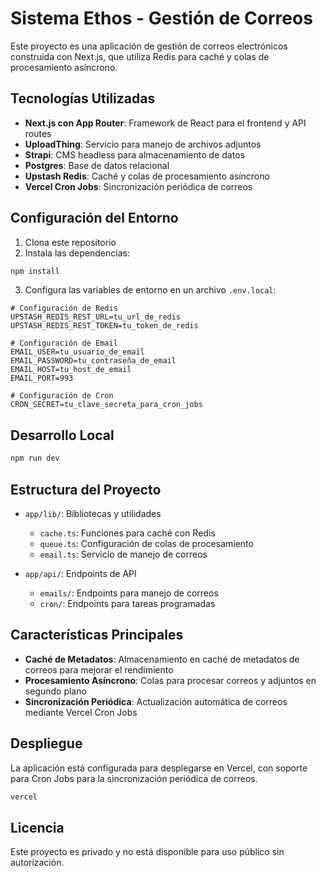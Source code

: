 # Sistema Ethos - Gestión de Correos

Este proyecto es una aplicación de gestión de correos electrónicos construida con Next.js, que utiliza Redis para caché y colas de procesamiento asíncrono.

## Tecnologías Utilizadas

- **Next.js con App Router**: Framework de React para el frontend y API routes
- **UploadThing**: Servicio para manejo de archivos adjuntos
- **Strapi**: CMS headless para almacenamiento de datos
- **Postgres**: Base de datos relacional
- **Upstash Redis**: Caché y colas de procesamiento asíncrono
- **Vercel Cron Jobs**: Sincronización periódica de correos

## Configuración del Entorno

1. Clona este repositorio
2. Instala las dependencias:

```bash
npm install
```

3. Configura las variables de entorno en un archivo `.env.local`:

```
# Configuración de Redis
UPSTASH_REDIS_REST_URL=tu_url_de_redis
UPSTASH_REDIS_REST_TOKEN=tu_token_de_redis

# Configuración de Email
EMAIL_USER=tu_usuario_de_email
EMAIL_PASSWORD=tu_contraseña_de_email
EMAIL_HOST=tu_host_de_email
EMAIL_PORT=993

# Configuración de Cron
CRON_SECRET=tu_clave_secreta_para_cron_jobs
```

## Desarrollo Local

```bash
npm run dev
```

## Estructura del Proyecto

- `app/lib/`: Bibliotecas y utilidades
  - `cache.ts`: Funciones para caché con Redis
  - `queue.ts`: Configuración de colas de procesamiento
  - `email.ts`: Servicio de manejo de correos

- `app/api/`: Endpoints de API
  - `emails/`: Endpoints para manejo de correos
  - `cron/`: Endpoints para tareas programadas

## Características Principales

- **Caché de Metadatos**: Almacenamiento en caché de metadatos de correos para mejorar el rendimiento
- **Procesamiento Asíncrono**: Colas para procesar correos y adjuntos en segundo plano
- **Sincronización Periódica**: Actualización automática de correos mediante Vercel Cron Jobs

## Despliegue

La aplicación está configurada para desplegarse en Vercel, con soporte para Cron Jobs para la sincronización periódica de correos.

```bash
vercel
```

## Licencia

Este proyecto es privado y no está disponible para uso público sin autorización.
